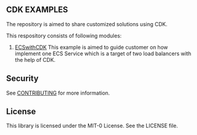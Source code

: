 ## CDK EXAMPLES 

The repository is aimed to share customized solutions using CDK. 

This respository consists of following modules:
1. [ECSwithCDK](https://github.com/aws-samples/amazon-ecs-cdk-examples/tree/main/ECSwithCDK)
This example is aimed to guide customer on how implement one ECS Service which is a target of two load balancers with the help of CDK.

## Security

See [CONTRIBUTING](CONTRIBUTING.md#security-issue-notifications) for more information.

## License

This library is licensed under the MIT-0 License. See the LICENSE file.

